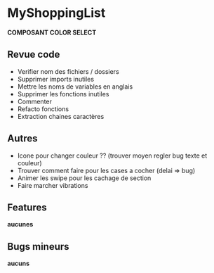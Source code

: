 MyShoppingList
==============

**COMPOSANT COLOR SELECT**

Revue code
----------

* Verifier nom des fichiers / dossiers
* Supprimer imports inutiles
* Mettre les noms de variables en anglais
* Supprimer les fonctions inutiles
* Commenter
* Refacto fonctions
* Extraction chaines caractères

Autres
------

* Icone pour changer couleur ?? (trouver moyen regler bug texte et couleur)
* Trouver comment faire pour les cases a cocher (delai => bug)
* Animer les swipe pour les cachage de section
* Faire marcher vibrations

Features
-------
**aucunes**


Bugs mineurs
------------
**aucuns**